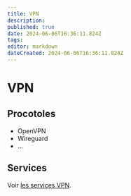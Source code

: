 ```yaml
---
title: VPN
description: 
published: true
date: 2024-06-06T16:36:11.824Z
tags: 
editor: markdown
dateCreated: 2024-06-06T16:36:11.824Z
---
```


# VPN

## Procotoles

- OpenVPN
- Wireguard
- ...

## Services

Voir [les services VPN](https://wiki.akipe.fr///books/services-numerique/page/fournisseurs-vpn).
